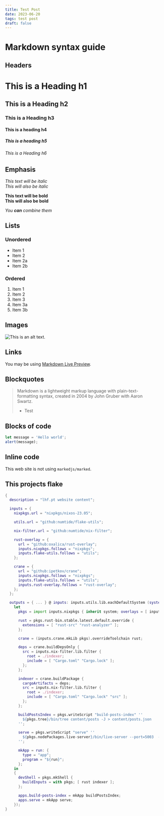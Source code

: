 ```yaml
---
title: Test Post
date: 2023-06-20
tags: test post
draft: false
---
```

# Markdown syntax guide

## Headers

# This is a Heading h1
## This is a Heading h2 
### This is a Heading h3
#### This is a heading h4
##### This is a heading h5
###### This is a Heading h6

## Emphasis

*This text will be italic*  
_This will also be italic_

**This text will be bold**  
__This will also be bold__

_You **can** combine them_

## Lists

### Unordered

* Item 1
* Item 2
* Item 2a
* Item 2b

### Ordered

1. Item 1
1. Item 2
1. Item 3
  1. Item 3a
  1. Item 3b

## Images

![This is an alt text.](https://markdownlivepreview.com/image/sample.png "This is a sample image.")

## Links

You may be using [Markdown Live Preview](https://markdownlivepreview.com/).

## Blockquotes

> Markdown is a lightweight markup language with plain-text-formatting syntax, created in 2004 by John Gruber with Aaron Swartz.
> - Test

## Blocks of code

```js
let message = 'Hello world';
alert(message);
```

## Inline code

This web site is not using `markedjs/marked`.

## This projects flake

```nix
{
  description = "lhf.pt website content";

  inputs = {
    nixpkgs.url = "nixpkgs/nixos-23.05";

    utils.url = "github:numtide/flake-utils";

    nix-filter.url = "github:numtide/nix-filter";

    rust-overlay = {
      url = "github:oxalica/rust-overlay";
      inputs.nixpkgs.follows = "nixpkgs";
      inputs.flake-utils.follows = "utils";
    };

    crane = {
      url = "github:ipetkov/crane";
      inputs.nixpkgs.follows = "nixpkgs";
      inputs.flake-utils.follows = "utils";
      inputs.rust-overlay.follows = "rust-overlay";
    };
  };

  outputs = { ... } @ inputs: inputs.utils.lib.eachDefaultSystem (system:
    let
      pkgs = import inputs.nixpkgs { inherit system; overlays = [ inputs.rust-overlay.overlays.default ]; };

      rust = pkgs.rust-bin.stable.latest.default.override {
        extensions = [ "rust-src" "rust-analyzer" ];
      };

      crane = (inputs.crane.mkLib pkgs).overrideToolchain rust;

      deps = crane.buildDepsOnly {
        src = inputs.nix-filter.lib.filter {
          root = ./indexer;
          include = [ "Cargo.toml" "Cargo.lock" ];
        };
      };

      indexer = crane.buildPackage {
        cargoArtifacts = deps;
        src = inputs.nix-filter.lib.filter {
          root = ./indexer;
          include = [ "Cargo.toml" "Cargo.lock" "src" ];
        };
      };

      buildPostsIndex = pkgs.writeScript "build-posts-index" ''
        ${pkgs.tree}/bin/tree content/posts -J > content/posts.json
      '';

      serve = pkgs.writeScript "serve" ''
        ${pkgs.nodePackages.live-server}/bin/live-server --port=5003  --no-browser --cors content
      '';

      mkApp = run: {
        type = "app";
        program = "${run}";
      };
    in
    {
      devShell = pkgs.mkShell {
        buildInputs = with pkgs; [ rust indexer ];
      };

      apps.build-posts-index = mkApp buildPostsIndex;
      apps.serve = mkApp serve;
    });
}
```